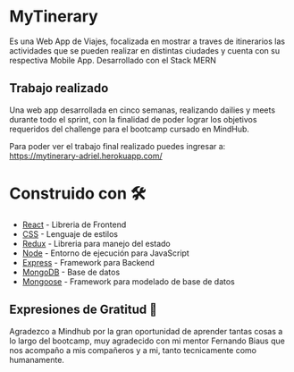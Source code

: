 # MyTinerary

Es una Web App de Viajes, focalizada en mostrar a traves de itinerarios las actividades que se pueden realizar en distintas ciudades y cuenta con su respectiva Mobile App. Desarrollado con el Stack MERN

## Trabajo realizado

Una web app desarrollada en cinco semanas, realizando dailies y meets durante todo el sprint, con la finalidad de poder lograr los objetivos requeridos del challenge para el bootcamp cursado en MindHub.

Para poder ver el trabajo final realizado puedes ingresar a: https://mytinerary-adriel.herokuapp.com/

# Construido con 🛠️
* [React](https://reactjs.org/) - Libreria de Frontend
* [CSS](https://developer.mozilla.org/es/docs/Web/CSS) - Lenguaje de estilos
* [Redux](https://es.redux.js.org/) - Libreria para manejo del estado
* [Node](https://nodejs.org/es/) - Entorno de ejecución para JavaScript 
* [Express](https://expressjs.com/es/) - Framework para Backend
* [MongoDB](https://www.mongodb.com/) - Base de datos
* [Mongoose](https://mongoosejs.com/) - Framework para modelado de base de datos

## Expresiones de Gratitud 🎁
Agradezco a Mindhub por la gran oportunidad de aprender tantas cosas a lo largo del bootcamp, muy agradecido con mi mentor Fernando Biaus que nos acompaño a mis compañeros y a mi, tanto tecnicamente como humanamente.
